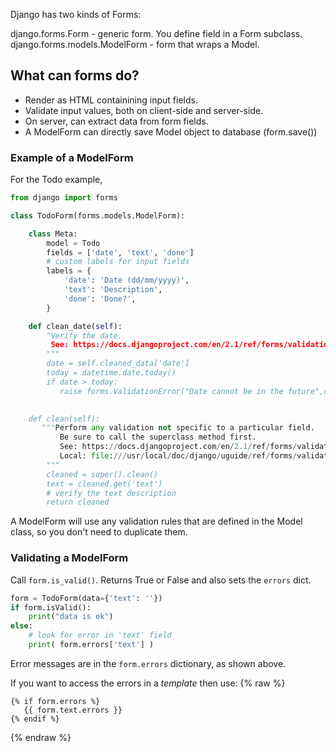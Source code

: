 Django has two kinds of Forms:

django.forms.Form - generic form. You define field in a Form subclass.
django.forms.models.ModelForm - form that wraps a Model.

## What can forms do?

* Render as HTML containining input fields.
* Validate input values, both on client-side and server-side.
* On server, can extract data from form fields.
* A ModelForm can directly save Model object to database (form.save())



### Example of a ModelForm

For the Todo example,
```python
from django import forms

class TodoForm(forms.models.ModelForm):

    class Meta:
        model = Todo
        fields = ['date', 'text', 'done']
        # custom labels for input fields
        labels = {
            'date': 'Date (dd/mm/yyyy)',
            'text': 'Description',
            'done': 'Done?',
        }

    def clean_date(self):
        "Verify the date.
         See: https://docs.djangoproject.com/en/2.1/ref/forms/validation/
        """
        date = self.cleaned_data['date']
        today = datetime.date.today()
        if date > today:
           raise forms.ValidationError("Date cannot be in the future",code='invalid')
        

    def clean(self):
       """Perform any validation not specific to a particular field.
           Be sure to call the superclass method first.
           See: https://docs.djangoproject.com/en/2.1/ref/forms/validation/
           Local: file:///usr/local/doc/django/uguide/ref/forms/validation.html
        """
        cleaned = super().clean()
        text = cleaned.get('text')
        # verify the text description
        return cleaned
```

A ModelForm will use any validation rules that are defined in the Model class,
so you don't need to duplicate them.

### Validating a ModelForm

Call `form.is_valid()`.  Returns True or False and also sets the `errors` dict.


```python
form = TodoForm(data={'text': ''})
if form.isValid():
    print("data is ok")
else:
    # look for error in 'text' field
    print( form.errors['text'] )
```

Error messages are in the `form.errors` dictionary, as shown above.

If you want to access the errors in a *template* then use:
{% raw %}
```
{% if form.errors %}
   {{ form.text.errors }}
{% endif %}
```
{% endraw %}
